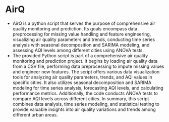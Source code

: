 # AirQ
- AirQ is a python script that serves the purpose of comprehensive air quality monitoring and prediction. Its goals encompass data preprocessing for missing value handling and feature engineering, visualizing air quality parameters and trends, conducting time series analysis with seasonal decomposition and SARIMA modeling, and assessing AQI levels among different cities using ANOVA tests.
- The provided Python script is part of a comprehensive air quality monitoring and prediction project. It begins by loading air quality data from a CSV file, performing data preprocessing to impute missing values and engineer new features. The script offers various data visualization tools for analyzing air quality parameters, trends, and AQI values in specific cities. It also utilizes seasonal decomposition and SARIMA modeling for time series analysis, forecasting AQI levels, and calculating performance metrics. Additionally, the code conducts ANOVA tests to compare AQI levels across different cities. In summary, this script combines data analysis, time series modeling, and statistical testing to provide valuable insights into air quality variations and trends among different urban areas.
